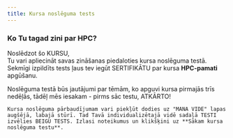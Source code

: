 ```yaml
---
title: Kursa noslēguma tests
---
```


### Ko Tu tagad zini par HPC?

Noslēdzot šo KURSU,  
Tu vari apliecināt savas zināšanas piedaloties kursa noslēguma testā. Sekmīgi izpildīts tests ļaus tev iegūt SERTIFIKĀTU par kursa **HPC-pamati** apgūšanu.

Noslēguma testā būs jautājumi par tēmām, ko apguvi kursa pirmajās trīs nedēļās, tādēļ mēs iesakam - pirms sāc testu, ATKĀRTO!

```attention-recommendation {label: ""}
Kursa noslēguma pārbaudījumam vari piekļūt dodies uz "MANA VIDE" lapas augšējā, labajā stūrī. Tad Tavā individualizētajā vidē sadaļā TESTI izvēlies BEIGU TESTS. Izlasi noteikumus un klikšķini uz **Sākam kursa noslēguma testu**.
```
